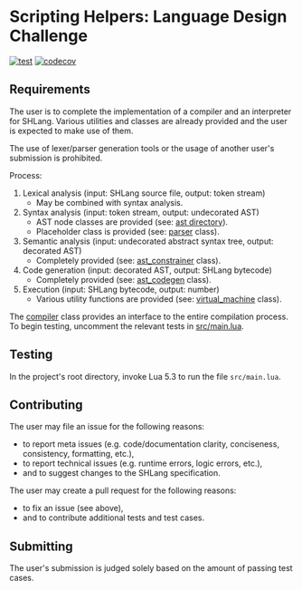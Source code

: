 # Scripting Helpers: Language Design Challenge
[![test](https://github.com/cntkillme/sh-challenge-language-design/workflows/test/badge.svg)](https://github.com/cntkillme/sh-challenge-language-design/actions)
[![codecov](https://codecov.io/gh/cntkillme/sh-challenge-language-design/branch/master/graph/badge.svg)](https://codecov.io/gh/cntkillme/sh-challenge-language-design)

## Requirements
The user is to complete the implementation of a compiler and an interpreter for SHLang. Various utilities and classes are already provided and the user is expected to make use of them.

The use of lexer/parser generation tools or the usage of another user's submission is prohibited.

Process:
1. Lexical analysis (input: SHLang source file, output: token stream)
	- May be combined with syntax analysis.
2. Syntax analysis (input: token stream, output: undecorated AST)
	- AST node classes are provided (see: [ast directory](src/compiler/ast)).
	- Placeholder class is provided (see: [parser](src/compiler/parser.lua) class).
3. Semantic analysis (input: undecorated abstract syntax tree, output: decorated AST)
	- Completely provided (see: [ast_constrainer](src/compiler/visitors/ast-constrainer.lua) class).
4. Code generation (input: decorated AST, output: SHLang bytecode)
	- Completely provided (see: [ast_codegen](src/compiler/visitors/ast-codegen.lua) class).
5. Execution (input: SHLang bytecode, output: number)
	- Various utility functions are provided (see: [virtual_machine](src/virtual-machine.lua) class).

The [compiler](src/compiler/compiler.lua) class provides an interface to the entire compilation process. To begin testing, uncomment the relevant tests in [src/main.lua](src/main.lua).

## Testing
In the project's root directory, invoke Lua 5.3 to run the file `src/main.lua`.

## Contributing
The user may file an issue for the following reasons:
- to report meta issues (e.g. code/documentation clarity, conciseness, consistency, formatting, etc.),
- to report technical issues (e.g. runtime errors, logic errors, etc.),
- and to suggest changes to the SHLang specification.

The user may create a pull request for the following reasons:
- to fix an issue (see above),
- and to contribute additional tests and test cases.

## Submitting
The user's submission is judged solely based on the amount of passing test cases.

